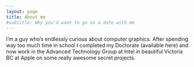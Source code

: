 ```yaml
---
layout: page
title: About me
#subtitle: Why you'd want to go on a date with me
---
```

I’m a guy who’s endlessly curious about computer graphics. After spending way too much time in school I completed my Doctorate (available here) and now work in the Advanced Technology Group at Intel in beautiful Victoria BC at Apple on some really awesome secret projects.

 